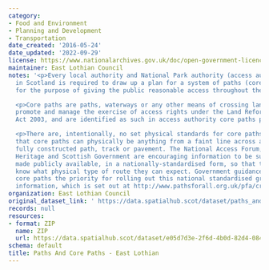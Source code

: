 ```yaml
---
category:
- Food and Environment
- Planning and Development
- Transportation
date_created: '2016-05-24'
date_updated: '2022-09-29'
license: https://www.nationalarchives.gov.uk/doc/open-government-licence/version/3/
maintainer: East Lothian Council
notes: '<p>Every local authority and National Park authority (access authorities)
  in Scotland is required to draw up a plan for a system of paths (core paths) sufficient
  for the purpose of giving the public reasonable access throughout their area. </p>

  <p>Core paths are paths, waterways or any other means of crossing land to facilitate,
  promote and manage the exercise of access rights under the Land Reform (Scotland)
  Act 2003, and are identified as such in access authority core paths plan.</p>

  <p>There are, intentionally, no set physical standards for core paths. This means
  that core paths can physically be anything from a faint line across a field to a
  fully constructed path, track or pavement. The National Access Forum, Scottish Natural
  Heritage and Scottish Government are encouraging information to be surveyed and
  made publicly available, in a nationally-standardised form, so that the public will
  know what physical type of route they can expect. Government guidance is making
  core paths the priority for rolling out this national standardised grading system
  information, which is set out at http://www.pathsforall.org.uk/pfa/creating-paths/path-grading-system.html                                                                                                                                                                                                                                                                                                                                                                                                                                                                                                                                                                                                                                                                                                                                                                                                                                                                                                                                                                                                                                                                                                                                                                                                                                                                                                                                                                                                                 </p>'
organization: East Lothian Council
original_dataset_link: ' https://data.spatialhub.scot/dataset/paths_and_core_paths-el'
records: null
resources:
- format: ZIP
  name: ZIP
  url: https://data.spatialhub.scot/dataset/e05d7d3e-2f6d-4b0d-82d4-084b68b98159/resource/4b0e37e2-ab21-49dc-8614-ab7501ab65fc/download/core-paths.zip
schema: default
title: Paths And Core Paths - East Lothian
---
```

